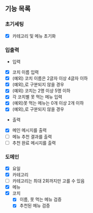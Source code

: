 ## 기능 목록

### 초기세팅
- [X] 카테고리 및 메뉴 초기화

### 입출력
- 입력
- [X] 코치 이름 입력
- [X] (예외) 코치 이름은 2글자 이상 4글자 이하
- [X] (예외),로 구분되지 않을 경우
- [X] (예외) 코치는 2명 이상 5명 이하
- [X] 각 코치별 못 먹는 메뉴 입력
- [X] (예외)못 먹는 메뉴는 0개 이상 2개 이하
- [X] (예외),로 구분되지 않을 경우

- 출력
- [X] 메인 메시지를 출력
- [ ] 메뉴 추천 결과를 출력
- [ ] 추천 완료 메시지를 출력

### 도메인
- [X] 요일
- [X] 카테고리
- [ ] 카테고리는 최대 2회까지만 고를 수 있음
- [X] 메뉴
- [X] 코치
  - [X] 이름, 못 먹는 메뉴 검증
  - [X] 추천된 메뉴 검증